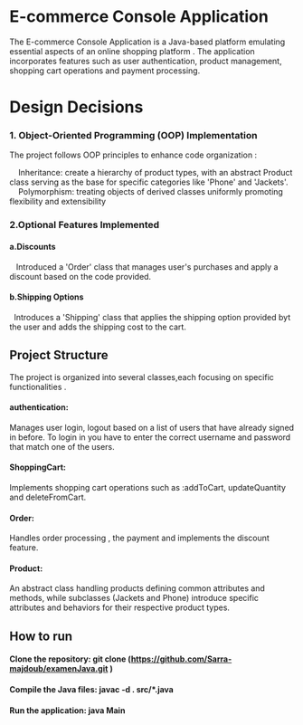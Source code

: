 # E-commerce Console Application

The E-commerce Console
Application is a Java-based
platform emulating essential 
aspects of an online shopping platform .
The application incorporates features such as user
authentication, product management, 
shopping cart operations and payment processing.

# Design Decisions
### 1. Object-Oriented Programming (OOP) Implementation
The project follows OOP principles to enhance code organization :

&nbsp;&nbsp;&nbsp;&nbsp;Inheritance: create a hierarchy 
of product types, with an abstract Product class 
serving as the base for specific categories like
'Phone' and 'Jackets'.
&nbsp;&nbsp;&nbsp;&nbsp;Polymorphism: treating 
objects of derived classes uniformly 
promoting flexibility and extensibility
### 2.Optional Features Implemented 
#### a.Discounts 
&nbsp;&nbsp; Introduced a 'Order'
class that manages
user's purchases and apply a discount
based on the code provided.
#### b.Shipping Options
&nbsp;&nbsp;Introduces a 'Shipping'
class that applies the shipping option 
provided byt the user and adds the shipping cost
to the cart.
## Project Structure
The project is organized into several 
classes,each focusing on specific
functionalities .
#### authentication:
Manages user login, logout based on
a list of users that have already signed in
before. To login in you have to enter the correct username and password that
match one of the users.
#### ShoppingCart:
Implements shopping cart operations 
such as :addToCart, updateQuantity and deleteFromCart.
#### Order:
Handles order processing , the payment 
and implements the discount feature.
#### Product:
An abstract class handling products
defining common attributes 
and methods, while
subclasses (Jackets and Phone) 
introduce specific 
attributes and behaviors 
for their respective
product types.

## How to run
#### Clone the repository: git clone (https://github.com/Sarra-majdoub/examenJava.git )
#### Compile the Java files: javac -d . src/*.java
#### Run the application: java Main 

